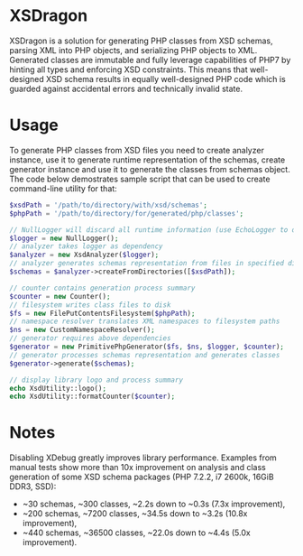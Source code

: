# XSDragon

XSDragon is a solution for generating PHP classes from XSD schemas, parsing XML into PHP objects, and serializing PHP objects to XML. Generated classes are immutable and fully leverage capabilities of PHP7 by hinting all types and enforcing XSD constraints. This means that well-designed XSD schema results in equally well-designed PHP code which is guarded against accidental errors and technically invalid state.

# Usage

To generate PHP classes from XSD files you need to create analyzer instance, use it to generate runtime representation of the schemas, create generator instance and use it to generate the classes from schemas object. The code below demostrates sample script that can be used to create command-line utility for that:

```php
$xsdPath = '/path/to/directory/with/xsd/schemas';
$phpPath = '/path/to/directory/for/generated/php/classes';

// NullLogger will discard all runtime information (use EchoLogger to display it)
$logger = new NullLogger();
// analyzer takes logger as dependency
$analyzer = new XsdAnalyzer($logger);
// analyzer generates schemas representation from files in specified directory
$schemas = $analyzer->createFromDirectories([$xsdPath]);

// counter contains generation process summary
$counter = new Counter();
// filesystem writes class files to disk
$fs = new FilePutContentsFilesystem($phpPath);
// namespace resolver translates XML namespaces to filesystem paths
$ns = new CustomNamespaceResolver();
// generator requires above dependencies
$generator = new PrimitivePhpGenerator($fs, $ns, $logger, $counter);
// generator processes schemas representation and generates classes
$generator->generate($schemas);

// display library logo and process summary
echo XsdUtility::logo();
echo XsdUtility::formatCounter($counter);
```

# Notes

Disabling XDebug greatly improves library performance. Examples from manual tests show more than 10x improvement on analysis and class generation of some XSD schema packages (PHP 7.2.2, i7 2600k, 16GiB DDR3, SSD):
* ~30 schemas, ~300 classes, ~2.2s down to ~0.3s (7.3x improvement),
* ~200 schemas, ~7200 classes, ~34.5s down to ~3.2s (10.8x improvement),
* ~440 schemas, ~36500 classes, ~22.0s down to ~4.4s (5.0x improvement).
